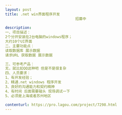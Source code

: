 ```yaml
---                
layout: post       
title: .net win界面程序开发
                                招募中
           
description: 
一、项目描述：
2个分开安装在2台电脑的windows程序；
大约10个UI界面
二、主要功能点：
读取数据库 展示数据
请求URL 获取数据 展示数据

三、可参考产品：
无，就比如QQ这种吧 但是不是很复杂
四、人员要求：
1、有开发经验；
2、精通.net windows 程序开发
3、良好的沟通能力和契约精神
4、有时间 后面需要碰头 现场调试一下 
5、必须是上海或者苏州地区
     
contenturl: https://pro.lagou.com/project/7298.html      
---                 
```


